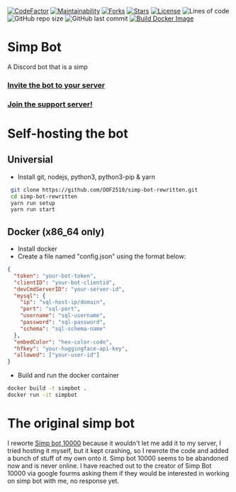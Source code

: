 [![CodeFactor](https://www.codefactor.io/repository/github/oof2510/simp-bot-rewritten/badge)](https://www.codefactor.io/repository/github/oof2510/simp-bot-rewritten)
[![Maintainability](https://api.codeclimate.com/v1/badges/4c542ad2130b91018c63/maintainability)](https://codeclimate.com/github/OOF2510/simp-bot-rewritten/maintainability)
[![Forks](https://img.shields.io/github/forks/oof2510/simp-bot-rewritten.svg)](https://github.com/oof2510/simp-bot-rewritten)
[![Stars](https://img.shields.io/github/stars/oof2510/simp-bot-rewritten.svg)](https://github.com/oof2510/simp-bot-rewritten)
[![License](https://img.shields.io/github/license/oof2510/simp-bot-rewritten.svg)](https://github.com/oof2510/simp-bot-rewritten)
![Lines of code](https://img.shields.io/tokei/lines/github/oof2510/simp-bot-rewritten)
![GitHub repo size](https://img.shields.io/github/repo-size/oof2510/simp-bot-rewritten)
![GitHub last commit](https://img.shields.io/github/last-commit/oof2510/simp-bot-rewritten)
[![Build Docker Image](https://github.com/OOF2510/simp-bot-rewritten/actions/workflows/docker.yml/badge.svg)](https://github.com/OOF2510/simp-bot-rewritten/actions/workflows/docker.yml)

# Simp Bot

A Discord bot that is a simp

### [Invite the bot to your server](https://discord.com/api/oauth2/authorize?client_id=808822189905936405&permissions=8&scope=bot)

### [Join the support server!](https://discord.gg/zHtfa8GdPx)

# Self-hosting the bot

## Universial

- Install git, nodejs, python3, python3-pip & yarn

```bash
 git clone https://github.com/OOF2510/simp-bot-rewritten.git
 cd simp-bot-rewritten
 yarn run setup
 yarn run start
```

## Docker (x86_64 only)

- Install docker
- Create a file named "config.json" using the format below:

```json
{
  "token": "your-bot-token",
  "clientID": "your-bot-clientid",
  "devCmdServerID": "your-server-id",
  "mysql": {
    "ip": "sql-host-ip/domain",
    "port": "sql-port",
    "username": "sql-username",
    "password": "sql-password",
    "schema": "sql-schema-name"
  },
  "embedColor": "hex-color-code",
  "hfkey": "your-huggingface-api-key",
  "allowed": ["your-user-id"]
}
```

- Build and run the docker container

```bash
docker build -t simpbot .
docker run -it simpbot
```

# The original simp bot

I reworte [Simp bot 10000](https://glitch.com/~simpbota) because it wouldn't let me add it to my server, I tried hosting it myself, but it
kept crashing, so I rewrote the code and added a bunch of stuff of my own onto it. Simp bot 10000 seems to be abandoned now and is never online. I have reached out to the creator of Simp Bot 10000 via google fourms asking them if they would be interested in working on simp bot with me, no response yet.
